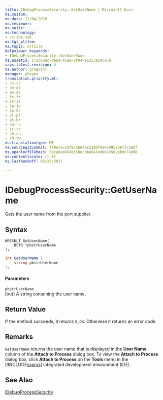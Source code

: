 ```yaml
---
title: IDebugProcessSecurity::GetUserName | Microsoft Docs
ms.custom: 
ms.date: 11/04/2016
ms.reviewer: 
ms.suite: 
ms.technology:
- vs-ide-sdk
ms.tgt_pltfrm: 
ms.topic: article
helpviewer_keywords:
- IDebugProcessSecurity::GetUserName
ms.assetid: c73c60ac-da6e-45ae-8f04-95353a24ca3e
caps.latest.revision: 4
ms.author: gregvanl
manager: ghogen
translation.priority.mt:
- cs-cz
- de-de
- es-es
- fr-fr
- it-it
- ja-jp
- ko-kr
- pl-pl
- pt-br
- ru-ru
- tr-tr
- zh-cn
- zh-tw
ms.translationtype: MT
ms.sourcegitcommit: ff8ecec19f8cab04ac2190f9a4a995766f1750bf
ms.openlocfilehash: 58ca0ee663e65becbba943a96d24502ebdc7a008
ms.contentlocale: it-it
ms.lasthandoff: 08/23/2017

---
```

# <a name="idebugprocesssecuritygetusername"></a>IDebugProcessSecurity::GetUserName
Gets the user name from the port supplier.  
  
## <a name="syntax"></a>Syntax  
  
```cpp#  
HRESULT GetUserName(  
    BSTR *pbstrUserName  
);  
```  
  
```cs  
int GetUserName (  
    string pbstrUserName  
);  
```  
  
#### <a name="parameters"></a>Parameters  
 `pbstrUserName`  
 [out] A string containing the user name.  
  
## <a name="return-value"></a>Return Value  
 If the method succeeds, it returns `S_OK`. Otherwise it returns an error code.  
  
## <a name="remarks"></a>Remarks  
 `GetUserName` returns the user name that is displayed in the **User Name** column of the **Attach to Process** dialog box. To view the **Attach to Process** dialog box, click **Attach to Process** on the **Tools** menu in the [!INCLUDE[vsprvs](../../../code-quality/includes/vsprvs_md.md)] integrated development environment (IDE).  
  
## <a name="see-also"></a>See Also  
 [IDebugProcessSecurity](../../../extensibility/debugger/reference/idebugprocesssecurity.md)
